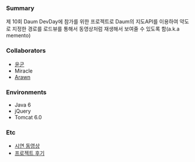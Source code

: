 ### Summary
제 10회 Daum DevDay에 참가를 위한 프로젝트로 Daum의 지도API를 이용하여 약도로 지정한 경로를 로드뷰를 통해서 동영상처럼 재생해서 보여줄 수 있도록 함(a.k.a memento)

### Collaborators
- [윤군](http://helols.tistory.com/)
- Miracle
- [Arawn](http://arawn.tistory.com/)

### Environments
- Java 6
- jQuery
- Tomcat 6.0

### Etc
- [시연 동영상](http://blog.outsider.ne.kr/myexample/2010/m32/m32.swf)
- [프로젝트 후기](http://blog.outsider.ne.kr/488)